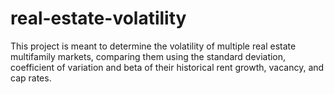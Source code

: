 # real-estate-volatility
This project is meant to determine the volatility of multiple real estate multifamily markets, comparing them using the standard deviation, coefficient of variation and beta of their historical rent growth, vacancy, and cap rates.
